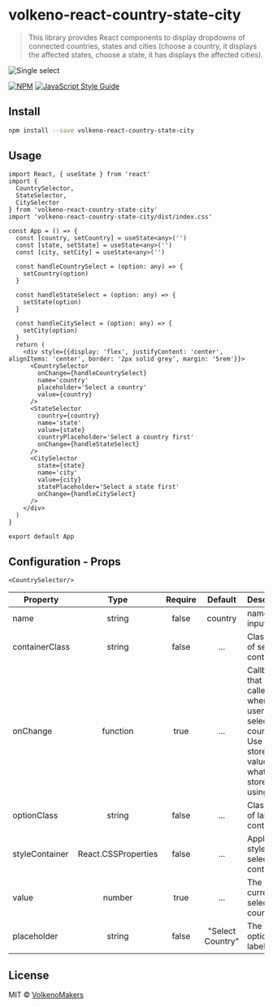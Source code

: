 # volkeno-react-country-state-city

> This library provides React components to display dropdowns of connected countries, states and cities (choose a country, it displays the affected states, choose a state, it has displays the affected cities).

![Single select](https://raw.githubusercontent.com/VolkenoMakers/volkeno-react-country-state-city/main/src/utils/demo.gif)

[![NPM](https://img.shields.io/npm/v/volkeno-react-country-state-city.svg)](https://www.npmjs.com/package/volkeno-react-country-state-city) [![JavaScript Style Guide](https://img.shields.io/badge/code_style-standard-brightgreen.svg)](https://standardjs.com)

## Install

```bash
npm install --save volkeno-react-country-state-city
```

## Usage

```tsx
import React, { useState } from 'react'
import {
  CountrySelector,
  StateSelector,
  CitySelector
} from 'volkeno-react-country-state-city'
import 'volkeno-react-country-state-city/dist/index.css'

const App = () => {
  const [country, setCountry] = useState<any>('')
  const [state, setState] = useState<any>('')
  const [city, setCity] = useState<any>('')

  const handleCountrySelect = (option: any) => {
    setCountry(option)
  }

  const handleStateSelect = (option: any) => {
    setState(option)
  }

  const handleCitySelect = (option: any) => {
    setCity(option)
  }
  return (
    <div style={{display: 'flex', justifyContent: 'center', alignItems: 'center', border: '2px solid grey', margin: '5rem'}}>
      <CountrySelector
        onChange={handleCountrySelect}
        name='country'
        placeholder='Select a country'
        value={country}
      />
      <StateSelector
        country={country}
        name='state'
        value={state}
        countryPlaceholder='Select a country first'
        onChange={handleStateSelect}
      />
      <CitySelector
        state={state}
        name='city'
        value={city}
        statePlaceholder='Select a state first'
        onChange={handleCitySelect}
      />
    </div>
  )
}

export default App
```

## Configuration - Props

```<CountrySelector/>```

| Property                 |   Type              | Require  |  Default | Description                                                                     |
| ------------------------ | :-----------------: | :-------:| :-------:| :------------------------------------------------------------------------------ |
| name                  | string              |  false    | country      | name of input                                              |
| containerClass                    | string    |  false   | ...    | ClassName of select container                                                      |
| onChange                   | function    |  true   | ...   | Callback that gets called when the user selects a country. Use this to store the value in whatever store you're using.                                               |
| optionClass             | string    |  false   | ...     | ClassName of label container                                             |
| styleContainer                    | React.CSSProperties |  false   | ...      | Apply a style to the select container                                                  |
| value                    | number              |  true   | ...        | The currently selected country.                                     |
| placeholder                | string              |  false   | "Select Country"      |  The default option label.  

## License

MIT © [VolkenoMakers](https://github.com/VolkenoMakers)
